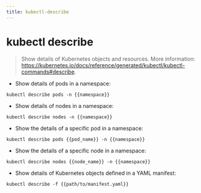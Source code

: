 ```yaml
---
title: kubectl-describe
---
```

# kubectl describe

> Show details of Kubernetes objects and resources.
> More information: <https://kubernetes.io/docs/reference/generated/kubectl/kubectl-commands#describe>.

- Show details of pods in a namespace:

`kubectl describe pods -n {{namespace}}`

- Show details of nodes in a namespace:

`kubectl describe nodes -n {{namespace}}`

- Show the details of a specific pod in a namespace:

`kubectl describe pods {{pod_name}} -n {{namespace}}`

- Show the details of a specific node in a namespace:

`kubectl describe nodes {{node_name}} -n {{namespace}}`

- Show details of Kubernetes objects defined in a YAML manifest:

`kubectl describe -f {{path/to/manifest.yaml}}`

